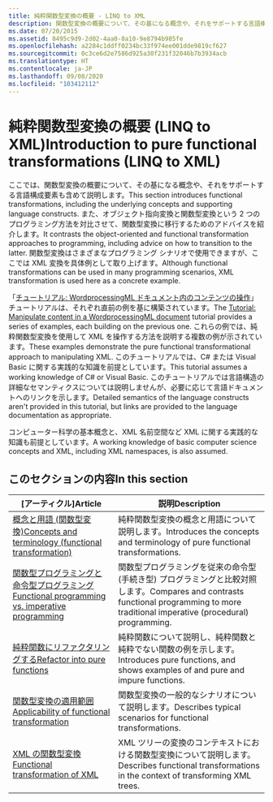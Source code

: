 ```yaml
---
title: 純粋関数型変換の概要 - LINQ to XML
description: 関数型変換の概要について、その基になる概念や、それをサポートする言語構成要素も含めて説明します。
ms.date: 07/20/2015
ms.assetid: 8495c9d9-2d02-4aa0-8a10-9e8794b985fe
ms.openlocfilehash: a2284c1ddff0234bc33f974ee001dde9819cf627
ms.sourcegitcommit: 0c3ce6d2e7586d925a30f231f32046b7b3934acb
ms.translationtype: HT
ms.contentlocale: ja-JP
ms.lasthandoff: 09/08/2020
ms.locfileid: "103412112"
---
```

# <a name="introduction-to-pure-functional-transformations-linq-to-xml"></a><span data-ttu-id="ebd1f-103">純粋関数型変換の概要 (LINQ to XML)</span><span class="sxs-lookup"><span data-stu-id="ebd1f-103">Introduction to pure functional transformations (LINQ to XML)</span></span>

<span data-ttu-id="ebd1f-104">ここでは、関数型変換の概要について、その基になる概念や、それをサポートする言語構成要素も含めて説明します。</span><span class="sxs-lookup"><span data-stu-id="ebd1f-104">This section introduces functional transformations, including the underlying concepts and supporting language constructs.</span></span> <span data-ttu-id="ebd1f-105">また、オブジェクト指向変換と関数型変換という 2 つのプログラミング方法を対比させて、関数型変換に移行するためのアドバイスを紹介します。</span><span class="sxs-lookup"><span data-stu-id="ebd1f-105">It contrasts the object-oriented and functional transformation approaches to programming, including advice on how to transition to the latter.</span></span> <span data-ttu-id="ebd1f-106">関数型変換はさまざまなプログラミング シナリオで使用できますが、ここでは XML 変換を具体例として取り上げます。</span><span class="sxs-lookup"><span data-stu-id="ebd1f-106">Although functional transformations can be used in many programming scenarios, XML transformation is used here as a concrete example.</span></span>

 <span data-ttu-id="ebd1f-107">「[チュートリアル: WordprocessingML ドキュメント内のコンテンツの操作](xml-shape-wordprocessingml-documents.md)」チュートリアルは、それぞれ直前の例を基に構築されています。</span><span class="sxs-lookup"><span data-stu-id="ebd1f-107">The [Tutorial: Manipulate content in a WordprocessingML document](xml-shape-wordprocessingml-documents.md) tutorial provides a series of examples, each building on the previous one.</span></span> <span data-ttu-id="ebd1f-108">これらの例では、純粋関数型変換を使用して XML を操作する方法を説明する複数の例が示されています。</span><span class="sxs-lookup"><span data-stu-id="ebd1f-108">These examples demonstrate the pure functional transformational approach to manipulating XML.</span></span> <span data-ttu-id="ebd1f-109">このチュートリアルでは、C# または Visual Basic に関する実践的な知識を前提としています。</span><span class="sxs-lookup"><span data-stu-id="ebd1f-109">This tutorial assumes a working knowledge of C# or Visual Basic.</span></span> <span data-ttu-id="ebd1f-110">このチュートリアルでは言語構造の詳細なセマンティクスについては説明しませんが、必要に応じて言語ドキュメントへのリンクを示します。</span><span class="sxs-lookup"><span data-stu-id="ebd1f-110">Detailed semantics of the language constructs aren't provided in this tutorial, but links are provided to the language documentation as appropriate.</span></span>

 <span data-ttu-id="ebd1f-111">コンピューター科学の基本概念と、XML 名前空間など XML に関する実践的な知識も前提としています。</span><span class="sxs-lookup"><span data-stu-id="ebd1f-111">A working knowledge of basic computer science concepts and XML, including XML namespaces, is also assumed.</span></span>

## <a name="in-this-section"></a><span data-ttu-id="ebd1f-112">このセクションの内容</span><span class="sxs-lookup"><span data-stu-id="ebd1f-112">In this section</span></span>

|<span data-ttu-id="ebd1f-113">[アーティクル]</span><span class="sxs-lookup"><span data-stu-id="ebd1f-113">Article</span></span>|<span data-ttu-id="ebd1f-114">説明</span><span class="sxs-lookup"><span data-stu-id="ebd1f-114">Description</span></span>|
|-----------|-----------------|
|[<span data-ttu-id="ebd1f-115">概念と用語 (関数型変換)</span><span class="sxs-lookup"><span data-stu-id="ebd1f-115">Concepts and terminology (functional transformation)</span></span>](concepts-terminology-functional-transformation.md)|<span data-ttu-id="ebd1f-116">純粋関数型変換の概念と用語について説明します。</span><span class="sxs-lookup"><span data-stu-id="ebd1f-116">Introduces the concepts and terminology of pure functional transformations.</span></span>|
|[<span data-ttu-id="ebd1f-117">関数型プログラミングと命令型プログラミング</span><span class="sxs-lookup"><span data-stu-id="ebd1f-117">Functional programming vs. imperative programming</span></span>](functional-vs-imperative-programming.md)|<span data-ttu-id="ebd1f-118">関数型プログラミングを従来の命令型 (手続き型) プログラミングと比較対照します。</span><span class="sxs-lookup"><span data-stu-id="ebd1f-118">Compares and contrasts functional programming to more traditional imperative (procedural) programming.</span></span>|
|[<span data-ttu-id="ebd1f-119">純粋関数にリファクタリングする</span><span class="sxs-lookup"><span data-stu-id="ebd1f-119">Refactor into pure functions</span></span>](refactor-pure-functions.md)|<span data-ttu-id="ebd1f-120">純粋関数について説明し、純粋関数と純粋でない関数の例を示します。</span><span class="sxs-lookup"><span data-stu-id="ebd1f-120">Introduces pure functions, and shows examples of and pure and impure functions.</span></span>|
|[<span data-ttu-id="ebd1f-121">関数型変換の適用範囲</span><span class="sxs-lookup"><span data-stu-id="ebd1f-121">Applicability of functional transformation</span></span>](applicability-functional-transformation.md)|<span data-ttu-id="ebd1f-122">関数型変換の一般的なシナリオについて説明します。</span><span class="sxs-lookup"><span data-stu-id="ebd1f-122">Describes typical scenarios for functional transformations.</span></span>|
|[<span data-ttu-id="ebd1f-123">XML の関数型変換</span><span class="sxs-lookup"><span data-stu-id="ebd1f-123">Functional transformation of XML</span></span>](functional-transformation-xml.md)|<span data-ttu-id="ebd1f-124">XML ツリーの変換のコンテキストにおける関数型変換について説明します。</span><span class="sxs-lookup"><span data-stu-id="ebd1f-124">Describes functional transformations in the context of transforming XML trees.</span></span>|
